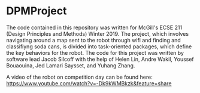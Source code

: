 # DPMProject
The code contained in this repository was written for McGill's ECSE 211 (Design Principles and Methods) Winter 2019. The project, which involves navigating around a map sent to the robot through wifi and finding and classifiyng soda cans, is divided into task-oriented packages, which define the key behaviors for the robot. The code for this project was written by software lead Jacob Silcoff with the help of Helen Lin, Andre Wakil, Youssef Bouaouina, Jed Lamari Saysset, and Yuhang Zhang.

A video of the robot on competition day can be found here: https://www.youtube.com/watch?v=-Dk9kWMBkzk&feature=share

